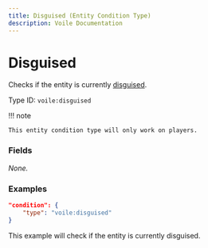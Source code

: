 ```yaml
---
title: Disguised (Entity Condition Type)
description: Voile Documentation
---
```


# Disguised

Checks if the entity is currently [disguised](../bientity-action-types/disguise.md).

Type ID: `voile:disguised`

!!! note

    This entity condition type will only work on players.

### Fields

*None.*

### Examples

```json
"condition": {
    "type": "voile:disguised"
}
```

This example will check if the entity is currently disguised.